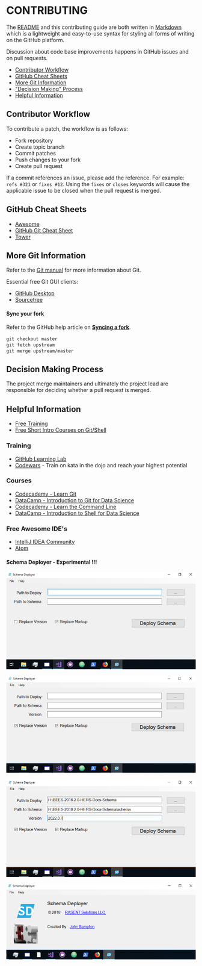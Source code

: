 # CONTRIBUTING

The [README](README.md) and this contributing guide are both written in 
[Markdown](https://guides.github.com/features/mastering-markdown/) which is a lightweight and easy-to-use syntax for styling 
all forms of writing on the GitHub platform.

Discussion about code base improvements happens in GitHub issues and on pull requests.

- [Contributor Workflow](#contributor-workflow)
- [GitHub Cheat Sheets](#github-cheat-sheets)
- [More Git Information](#more-git-information)
- ["Decision Making" Process](#decision-making-process)
- [Helpful Information](#helpful-information)

## Contributor Workflow

To contribute a patch, the workflow is as follows:

- Fork repository
- Create topic branch
- Commit patches
- Push changes to your fork
- Create pull request

If a commit references an issue, please add the reference. 
For example: `refs #321` or `fixes #12`. Using the `fixes` or `closes` keywords will cause the applicable issue to be closed when the pull request is merged.

## GitHub Cheat Sheets 

- [Awesome](https://github.com/tiimgreen/github-cheat-sheet)
- [GitHub Git Cheat Sheet](https://services.github.com/on-demand/downloads/github-git-cheat-sheet.pdf)
- [Tower](https://www.git-tower.com/blog/git-cheat-sheet)

## More Git Information

Refer to the [Git manual](https://git-scm.com/doc) for more information about Git.

Essential free Git GUI clients:

- [GitHub Desktop](https://desktop.github.com/)
- [Sourcetree](https://www.sourcetreeapp.com/)

#### Sync your fork
Refer to the GitHub help article on **[Syncing a fork](https://help.github.com/articles/syncing-a-fork/)**.
```
git checkout master
git fetch upstream
git merge upstream/master
```

## Decision Making Process

The project merge maintainers and ultimately the project lead are responsible for deciding whether
a pull request is merged.

## Helpful Information

- [Free Training](#training)
- [Free Short Intro Courses on Git/Shell](#courses)

### Training

- [GitHub Learning Lab](https://lab.github.com/)
- [Codewars](https://www.codewars.com/) - Train on kata in the dojo and reach your highest potential

### Courses

- [Codecademy - Learn Git](https://www.codecademy.com/learn/learn-git)
- [DataCamp - Introduction to Git for Data Science](https://www.datacamp.com/courses/introduction-to-git-for-data-science)
- [Codecademy - Learn the Command Line](https://www.codecademy.com/learn/learn-the-command-line)
- [DataCamp - Introduction to Shell for Data Science](https://www.datacamp.com/courses/introduction-to-shell-for-data-science)

### Free Awesome IDE's

- [IntelliJ IDEA Community](https://www.jetbrains.com/idea/download)
- [Atom](https://atom.io/)

#### Schema Deployer - Experimental !!!

![Schema Deployer](assets/images/sd-1.png)

![Schema Deployer](assets/images/sd-2.png)

![Schema Deployer](assets/images/sd-3.png)

![Schema Deployer](assets/images/sd-4.png)
